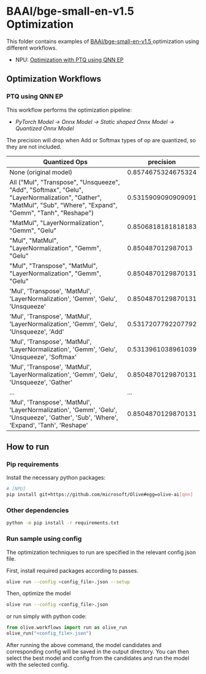 # BAAI/bge-small-en-v1.5 Optimization

This folder contains examples of [BAAI/bge-small-en-v1.5 ](https://huggingface.co/BAAI/bge-small-en-v1.5) optimization using different workflows.

- NPU: [Optimization with PTQ using QNN EP](#ptq-using-qnn-ep)

## Optimization Workflows

### PTQ using QNN EP

This workflow performs the optimization pipeline:
- *PyTorch Model -> Onnx Model -> Static shaped Onnx Model -> Quantized Onnx Model*

The precision will drop when Add or Softmax types of op are quantized, so they are not included.

| Quantized Ops | precision |
|-|-|
| None (original model) | 0.8574675324675324 |
| All ("Mul", "Transpose", "Unsqueeze", "Add", "Softmax", "Gelu", "LayerNormalization", "Gather", "MatMul", "Sub", "Where", "Expand", "Gemm", "Tanh", "Reshape") | 0.5315909090909091 |
| "MatMul", "LayerNormalization", "Gemm", "Gelu" | 0.8506818181818183 |
| "Mul", "MatMul", "LayerNormalization", "Gemm", "Gelu" | 0.850487012987013 |
| "Mul", "Transpose", "MatMul", "LayerNormalization", "Gemm", "Gelu" | 0.8504870129870131 |
| 'Mul', 'Transpose', 'MatMul', 'LayerNormalization', 'Gemm', 'Gelu', 'Unsqueeze' | 0.8504870129870131 |
| 'Mul', 'Transpose', 'MatMul', 'LayerNormalization', 'Gemm', 'Gelu', 'Unsqueeze', 'Add' | 0.5317207792207792 |
| 'Mul', 'Transpose', 'MatMul', 'LayerNormalization', 'Gemm', 'Gelu', 'Unsqueeze', 'Softmax' | 0.5313961038961039 |
| 'Mul', 'Transpose', 'MatMul', 'LayerNormalization', 'Gemm', 'Gelu', 'Unsqueeze', 'Gather' | 0.8504870129870131 |
| ... | ... |
| 'Mul', 'Transpose', 'MatMul', 'LayerNormalization', 'Gemm', 'Gelu', 'Unsqueeze', 'Gather', 'Sub', 'Where', 'Expand', 'Tanh', 'Reshape' |  0.8504870129870131 |

## How to run
### Pip requirements
Install the necessary python packages:
```sh
# [NPU]
pip install git+https://github.com/microsoft/Olive#egg=olive-ai[qnn]
```

### Other dependencies
```sh
python -m pip install -r requirements.txt
```

### Run sample using config

The optimization techniques to run are specified in the relevant config json file.

First, install required packages according to passes.
```sh
olive run --config <config_file>.json --setup
```

Then, optimize the model
```sh
olive run --config <config_file>.json
```

or run simply with python code:
```python
from olive.workflows import run as olive_run
olive_run("<config_file>.json")
```

After running the above command, the model candidates and corresponding config will be saved in the output directory.
You can then select the best model and config from the candidates and run the model with the selected config.
